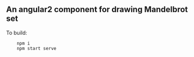## An angular2 component for drawing Mandelbrot set

To build:
```
    npm i
    npm start serve
```
